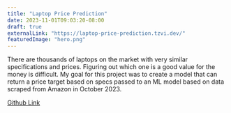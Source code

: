 ```yaml
---
title: "Laptop Price Prediction"
date: 2023-11-01T09:03:20-08:00
draft: true
externalLink: "https://laptop-price-prediction.tzvi.dev/"
featuredImage: "hero.png"
---
```


There are thousands of laptops on the market with very similar specifications and prices. Figuring out which one is a good value for the money is difficult. My goal for this project was to create a model that can return a price target based on specs passed to an ML model based on data scraped from Amazon in October 2023.

[Github Link](https://github.com/Tadwork/MLZoomCampSolutions/blob/main/midterm/README.md)